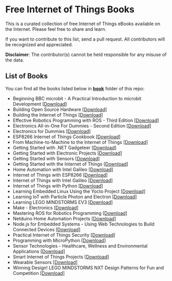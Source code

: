 # Free Internet of Things Books

This is a curated collection of free Internet of Things eBooks available on the Internet. Please feel free to share and learn.

If you want to contribute to this list, send a pull request. All contributors will be recognized and appreciated.

**Disclaimer**: The contributor(s) cannot be held responsible for any misuse of the data.

## List of Books

You can find all the books listed below in [**book**](/book) folder of this repo:

* Beginning BBC microbit - A Practical Introduction to microbit Development [[Download]](/book/Beginning%20BBC%20microbit%20-%20A%20Practical%20Introduction%20to%20microbit%20Development.pdf)
* Building Open Source Hardware [[Download]](/book/Building%20Open%20Source%20Hardware.epub)
* Building the Internet of Things [[Download]](/book/Building%20the%20Internet%20of%20Things.epub)
* Effective Robotics Programming with ROS - Third Edition [[Download]](/book/Effective%20Robotics%20Programming%20with%20ROS%20-%20Third%20Edition.pdf)
* Electronics All-in-One For Dummies - Second Edition [[Download]](/book/Electronics%20All-in-One%20For%20Dummies%20-%20Second%20Edition.epub)
* Electronics for Dummies [[Download]](/book/Electronics%20for%20Dummies.pdf)
* ESP8266 Internet of Things Cookbook [[Download]](/book/ESP8266%20Internet%20of%20Things%20Cookbook.pdf)
* From Machine-to-Machine to the Internet of Things [[Download]](/book/From%20Machine-to-Machine%20to%20the%20Internet%20of%20Things.epub)
* Getting Started with .NET Gadgeteer [[Download]](/book/Getting%20Started%20with%20.NET%20Gadgeteer.pdf)
* Getting Started with Electronic Projects [[Download]](/book/Getting%20Started%20with%20Electronic%20Projects.pdf)
* Getting Started with Sensors [[Download]](/book/Getting%20Started%20with%20Sensors.pdf)
* Getting Started with the Internet of Things [[Download]](/book/Getting%20Started%20with%20the%20Internet%20of%20Things.pdf)
* Home Automation with Intel Galileo [[Download]](/book/Home%20Automation%20with%20Intel%20Galileo.pdf)
* Internet of Things with ESP8266 [[Download]](/book/Internet%20of%20Things%20with%20ESP8266.pdf)
* Internet of Things with Intel Galileo [[Download]](/book/Internet%20of%20Things%20with%20Intel%20Galileo.pdf)
* Internet of Things with Python [[Download]](/book/Internet%20of%20Things%20with%20Python.pdf)
* Learning Embedded Linux Using the Yocto Project [[Download]](/book/Learning%20Embedded%20Linux%20Using%20the%20Yocto%20Project.pdf)
* Learning IoT with Particle Photon and Electron [[Download]](/book/Learning%20IoT%20with%20Particle%20Photon%20and%20Electron.pdf)
* Learning LEGO MINDSTORMS EV3 [[Download]](/book/Learning%20LEGO%20MINDSTORMS%20EV3.pdf)
* Make - Electronics [[Download]](/book/Make%20-%20Electronics.pdf)
* Mastering ROS for Robotics Programming [[Download]](/book/Mastering%20ROS%20for%20Robotics%20Programming.pdf)
* Netduino Home Automation Projects [[Download]](/book/Netduino%20Home%20Automation%20Projects.pdf)
* Node.js for Embedded Systems - Using Web Technologies to Build Connected Devices [[Download]](/book/Node.js%20for%20Embedded%20Systems%20-%20Using%20Web%20Technologies%20to%20Build%20Connected%20Devices.pdf)
* Practical Internet of Things Security [[Download]](/book/Practical%20Internet%20of%20Things%20Security.pdf)
* Programming with MicroPython [[Download]](/book/Programming%20with%20MicroPython.pdf)
* Sensor Technologies - Healthcare, Wellness and Environmental Applications [[Download]](/book/Sensor%20Technologies%20-%20Healthcare%2C%20Wellness%20and%20Environmental%20Applications.epub)
* Smart Internet of Things Projects [[Download]](/book/Smart%20Internet%20of%20Things%20Projects.pdf)
* Wearable Sensors [[Download]](/book/Wearable%20Sensors.epub)
* Winning Design! LEGO MINDSTORMS NXT Design Patterns for Fun and Competition [[Download]](/book/Winning%20Design%21%20LEGO%20MINDSTORMS%20NXT%20Design%20Patterns%20for%20Fun%20and%20Competition.pdf)

